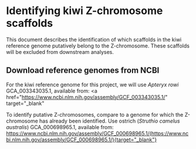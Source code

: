 # Identifying kiwi Z-chromosome scaffolds

This document describes the identification of which scaffolds in the kiwi reference genome putatively belong to the Z-chromosome. These scaffolds will be excluded from downstream analyses.

## Download reference genomes from NCBI

For the kiwi reference genome for this project, we will use *Apteryx rowi* GCA_003343035.1, available from:
<a href="https://www.ncbi.nlm.nih.gov/assembly/GCF_003343035.1/" target="_blank"</a>

To identify putative Z-chromosomes, compare to a genome for which the Z-chromosome has already been identified. Use ostrich (*Struthio camelus australis*) GCA_000698965.1, available from:
https://www.ncbi.nlm.nih.gov/assembly/GCF_000698965.1/(https://www.ncbi.nlm.nih.gov/assembly/GCF_000698965.1/){target="_blank"}
